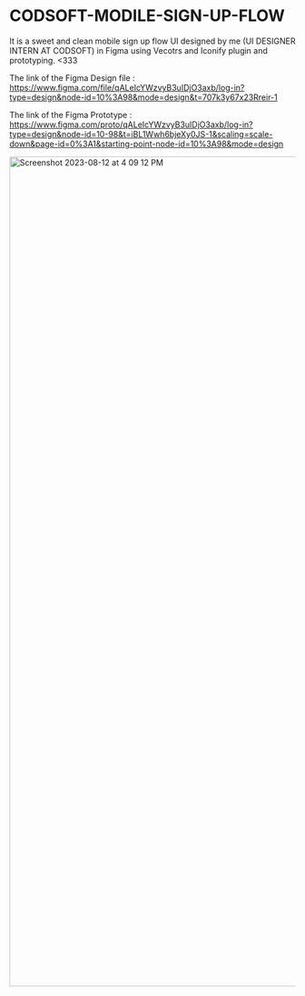 # CODSOFT-MODILE-SIGN-UP-FLOW
It is a sweet and clean mobile sign up flow UI designed by me (UI DESIGNER INTERN AT CODSOFT) in Figma using Vecotrs and Iconify plugin and prototyping. <333

The link of the Figma Design file : https://www.figma.com/file/qALeIcYWzvyB3uIDjO3axb/log-in?type=design&node-id=10%3A98&mode=design&t=707k3y67x23Rreir-1

The link of the Figma Prototype : https://www.figma.com/proto/qALeIcYWzvyB3uIDjO3axb/log-in?type=design&node-id=10-98&t=iBL1Wwh6bjeXy0JS-1&scaling=scale-down&page-id=0%3A1&starting-point-node-id=10%3A98&mode=design


<img width="1461" alt="Screenshot 2023-08-12 at 4 09 12 PM" src="https://github.com/iamshruti/CODSOFT-MODILE-SIGN-UP-FLOW/assets/68506161/16951e1c-e7d6-4787-a00d-ff74a386efa8">
